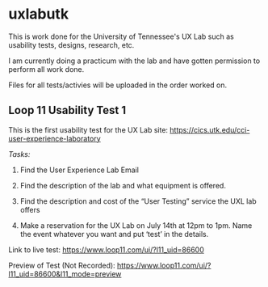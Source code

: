 # uxlabutk
This is work done for the University of Tennessee's UX Lab such as usability tests, designs, research, etc.

I am currently doing a practicum with the lab and have gotten permission to perform all work done.

Files for all tests/activies will be uploaded in the order worked on.

## Loop 11 Usability Test 1

This is the first usability test for the UX Lab site: https://cics.utk.edu/cci-user-experience-laboratory

<em>Tasks:</em>

1. Find the User Experience Lab Email

2. Find the description of the lab and what equipment is offered.

3. Find the description and cost of the “User Testing” service the UXL lab offers

4. Make a reservation for the UX Lab on July 14th at 12pm to 1pm. Name the event whatever you want and put ‘test’ in the details.

Link to live test: https://www.loop11.com/ui/?l11_uid=86600

Preview of Test (Not Recorded): https://www.loop11.com/ui/?l11_uid=86600&l11_mode=preview

